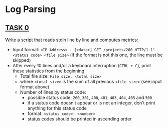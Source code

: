 # Log Parsing

## [TASK 0](./0-stats.py)
Write a script that reads stdin line by line and computes metrics:

* Input format: ``<IP Address> - [<date>] GET /projects/260 HTTP/1.1" <status code> <file size>`` (if the format is not this one, the line must be skipped)
* After every 10 lines and/or a keyboard interruption (``CTRL + C``), print these statistics from the beginning:
  * Total file size: ``File size: <total size>``
  * where ``<total size>`` is the sum of all previous ``<file size>`` (see input format above)
  * Number of lines by status code:
    * possible status code: ``200``, ``301``, ``400``, ``401``, ``403``, ``404``, ``405`` and ``500``
    * if a status code doesn’t appear or is not an integer, don’t print anything for this status code
    * format: ``<status code>: <number>``
    * status codes should be printed in ascending order